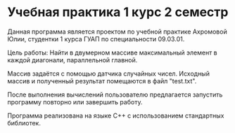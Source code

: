 # Учебная практика 1 курс 2 семестр

Данная программа является проектом по учебной практике Ахромовой Юлии, студентки 1 курса ГУАП по специальности 09.03.01.

Цель работы: Найти в двумерном массиве максимальный элемент в каждой диагонали, параллельной главной.

Массив задаётся с помощью датчика случайных чисел. Исходный массив и полученный результат помещаются в файл "test.txt".

После выполнения вычислений пользователю предлагается запустить программу повторно или завершить работу.

Программа реализована на языке C++ с использованием стандартных библиотек.
